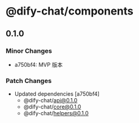 # @dify-chat/components

## 0.1.0

### Minor Changes

- a750bf4: MVP 版本

### Patch Changes

- Updated dependencies [a750bf4]
  - @dify-chat/api@0.1.0
  - @dify-chat/core@0.1.0
  - @dify-chat/helpers@0.1.0
